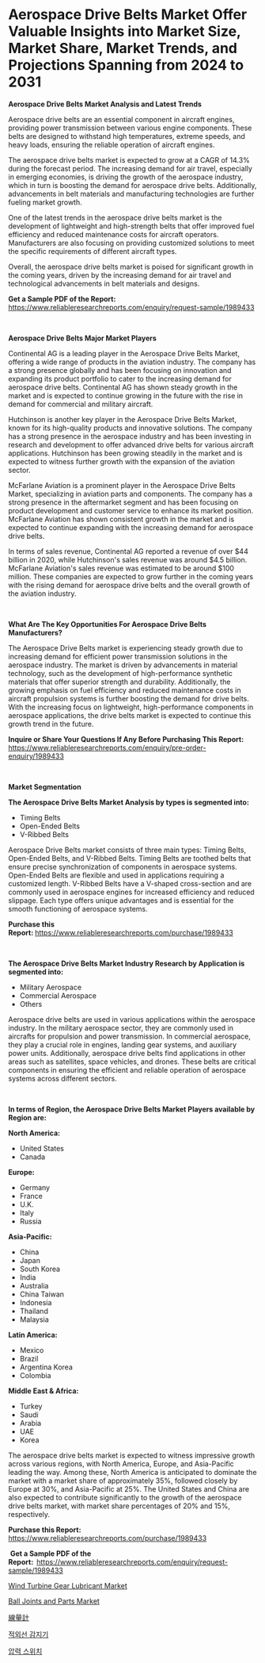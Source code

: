 <p><h1>Aerospace Drive Belts Market Offer Valuable Insights into Market Size, Market Share, Market Trends, and Projections Spanning from 2024 to 2031</h1></p><p><strong>Aerospace Drive Belts Market Analysis and Latest Trends</strong></p>
<p><p>Aerospace drive belts are an essential component in aircraft engines, providing power transmission between various engine components. These belts are designed to withstand high temperatures, extreme speeds, and heavy loads, ensuring the reliable operation of aircraft engines.</p><p>The aerospace drive belts market is expected to grow at a CAGR of 14.3% during the forecast period. The increasing demand for air travel, especially in emerging economies, is driving the growth of the aerospace industry, which in turn is boosting the demand for aerospace drive belts. Additionally, advancements in belt materials and manufacturing technologies are further fueling market growth.</p><p>One of the latest trends in the aerospace drive belts market is the development of lightweight and high-strength belts that offer improved fuel efficiency and reduced maintenance costs for aircraft operators. Manufacturers are also focusing on providing customized solutions to meet the specific requirements of different aircraft types.</p><p>Overall, the aerospace drive belts market is poised for significant growth in the coming years, driven by the increasing demand for air travel and technological advancements in belt materials and designs.</p></p>
<p><strong>Get a Sample PDF of the Report:&nbsp;</strong> <a href="https://www.reliableresearchreports.com/enquiry/request-sample/1989433">https://www.reliableresearchreports.com/enquiry/request-sample/1989433</a></p>
<p>&nbsp;</p>
<p><strong>Aerospace Drive Belts Major Market Players</strong></p>
<p><p>Continental AG is a leading player in the Aerospace Drive Belts Market, offering a wide range of products in the aviation industry. The company has a strong presence globally and has been focusing on innovation and expanding its product portfolio to cater to the increasing demand for aerospace drive belts. Continental AG has shown steady growth in the market and is expected to continue growing in the future with the rise in demand for commercial and military aircraft.</p><p>Hutchinson is another key player in the Aerospace Drive Belts Market, known for its high-quality products and innovative solutions. The company has a strong presence in the aerospace industry and has been investing in research and development to offer advanced drive belts for various aircraft applications. Hutchinson has been growing steadily in the market and is expected to witness further growth with the expansion of the aviation sector.</p><p>McFarlane Aviation is a prominent player in the Aerospace Drive Belts Market, specializing in aviation parts and components. The company has a strong presence in the aftermarket segment and has been focusing on product development and customer service to enhance its market position. McFarlane Aviation has shown consistent growth in the market and is expected to continue expanding with the increasing demand for aerospace drive belts.</p><p>In terms of sales revenue, Continental AG reported a revenue of over $44 billion in 2020, while Hutchinson's sales revenue was around $4.5 billion. McFarlane Aviation's sales revenue was estimated to be around $100 million. These companies are expected to grow further in the coming years with the rising demand for aerospace drive belts and the overall growth of the aviation industry.</p></p>
<p>&nbsp;</p>
<p><strong>What Are The Key Opportunities For Aerospace Drive Belts Manufacturers?</strong></p>
<p><p>The Aerospace Drive Belts market is experiencing steady growth due to increasing demand for efficient power transmission solutions in the aerospace industry. The market is driven by advancements in material technology, such as the development of high-performance synthetic materials that offer superior strength and durability. Additionally, the growing emphasis on fuel efficiency and reduced maintenance costs in aircraft propulsion systems is further boosting the demand for drive belts. With the increasing focus on lightweight, high-performance components in aerospace applications, the drive belts market is expected to continue this growth trend in the future.</p></p>
<p><strong>Inquire or Share Your Questions If Any Before Purchasing This Report:</strong> <a href="https://www.reliableresearchreports.com/enquiry/pre-order-enquiry/1989433">https://www.reliableresearchreports.com/enquiry/pre-order-enquiry/1989433</a></p>
<p>&nbsp;</p>
<p><strong>Market Segmentation</strong></p>
<p><strong>The Aerospace Drive Belts Market Analysis by types is segmented into:</strong></p>
<p><ul><li>Timing Belts</li><li>Open-Ended Belts</li><li>V-Ribbed Belts</li></ul></p>
<p><p>Aerospace Drive Belts market consists of three main types: Timing Belts, Open-Ended Belts, and V-Ribbed Belts. Timing Belts are toothed belts that ensure precise synchronization of components in aerospace systems. Open-Ended Belts are flexible and used in applications requiring a customized length. V-Ribbed Belts have a V-shaped cross-section and are commonly used in aerospace engines for increased efficiency and reduced slippage. Each type offers unique advantages and is essential for the smooth functioning of aerospace systems.</p></p>
<p><strong>Purchase this Report:&nbsp;</strong><a href="https://www.reliableresearchreports.com/purchase/1989433">https://www.reliableresearchreports.com/purchase/1989433</a></p>
<p>&nbsp;</p>
<p><strong>The Aerospace Drive Belts Market Industry Research by Application is segmented into:</strong></p>
<p><ul><li>Military Aerospace</li><li>Commercial Aerospace</li><li>Others</li></ul></p>
<p><p>Aerospace drive belts are used in various applications within the aerospace industry. In the military aerospace sector, they are commonly used in aircrafts for propulsion and power transmission. In commercial aerospace, they play a crucial role in engines, landing gear systems, and auxiliary power units. Additionally, aerospace drive belts find applications in other areas such as satellites, space vehicles, and drones. These belts are critical components in ensuring the efficient and reliable operation of aerospace systems across different sectors.</p></p>
<p>&nbsp;</p>
<p><strong>In terms of Region, the Aerospace Drive Belts Market Players available by Region are:</strong></p>
<p>
    <p> <strong> North America: </strong>
        <ul>
            <li>United States</li>
            <li>Canada</li>
        </ul>
        </p> 
    <p> <strong> Europe: </strong>
        <ul>
            <li>Germany</li>
            <li>France</li>
            <li>U.K.</li>
            <li>Italy</li>
            <li>Russia</li>
        </ul>
        </p> 
    <p> <strong> Asia-Pacific: </strong>
        <ul>
            <li>China</li>
            <li>Japan</li>
            <li>South Korea</li>
            <li>India</li>
            <li>Australia</li>
            <li>China Taiwan</li>
            <li>Indonesia</li>
            <li>Thailand</li>
            <li>Malaysia</li>
        </ul>
        </p> 
    <p> <strong> Latin America: </strong>
        <ul>
            <li>Mexico</li>
            <li>Brazil</li>
            <li>Argentina Korea</li>
            <li>Colombia</li>
        </ul>
        </p> 
    <p> <strong> Middle East & Africa: </strong>
        <ul>
            <li>Turkey</li>
            <li>Saudi</li>
            <li>Arabia</li>
            <li>UAE</li>
            <li>Korea</li>
        </ul>
    </p>
    </p>
<p><p>The aerospace drive belts market is expected to witness impressive growth across various regions, with North America, Europe, and Asia-Pacific leading the way. Among these, North America is anticipated to dominate the market with a market share of approximately 35%, followed closely by Europe at 30%, and Asia-Pacific at 25%. The United States and China are also expected to contribute significantly to the growth of the aerospace drive belts market, with market share percentages of 20% and 15%, respectively.</p></p>
<p><strong>Purchase this Report: </strong><a href="https://www.reliableresearchreports.com/purchase/1989433">https://www.reliableresearchreports.com/purchase/1989433</a></p>
<p>&nbsp;<strong>Get a Sample PDF of the Report:&nbsp;&nbsp;</strong><a href="https://www.reliableresearchreports.com/enquiry/request-sample/1989433">https://www.reliableresearchreports.com/enquiry/request-sample/1989433</a></p>
<p><strong></strong></p>
<p><p><a href="https://issuu.com/reportprime-2/docs/wind-turbine-gear-lubricant-market-size-2030.pptx">Wind Turbine Gear Lubricant Market</a></p><p><a href="https://github.com/fiixsa/Market-Research-Report-List-1/blob/main/ball-joints-and-parts-market.md">Ball Joints and Parts Market</a></p><p><a href="https://github.com/bucuel854722/Market-Research-Report-List-1/blob/main/1630172189172.md">線量計</a></p><p><a href="https://github.com/bvubpqd5241630/Market-Research-Report-List-1/blob/main/3418457189076.md">적외선 감지기</a></p><p><a href="https://github.com/khytkeqagplkzqvh/Market-Research-Report-List-1/blob/main/1132134189077.md">압력 스위치</a></p></p>